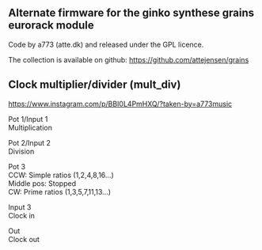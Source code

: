 Alternate firmware for the ginko synthese grains eurorack module
-
Code by a773 (atte.dk) and released under the GPL licence.

The collection is available on github: https://github.com/attejensen/grains

Clock multiplier/divider (mult_div)
-
https://www.instagram.com/p/BBI0L4PmHXQ/?taken-by=a773music

Pot 1/Input 1  
Multiplication

Pot 2/Input 2  
Division

Pot 3  
CCW: Simple ratios (1,2,4,8,16...)  
Middle pos: Stopped  
CW: Prime ratios (1,3,5,7,11,13...)

Input 3  
Clock in

Out  
Clock out
